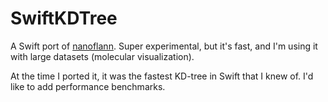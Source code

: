 # SwiftKDTree

A Swift port of [nanoflann](https://github.com/jlblancoc/nanoflann). Super experimental, but it's fast, and I'm using it with large datasets (molecular visualization). 

At the time I ported it, it was the fastest KD-tree in Swift that I knew of. I'd like to add performance benchmarks.
